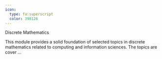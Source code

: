 ```yaml
---
icon:
  type: fa:superscript
  color: 398126
---
```

Discrete Mathematics

This module provides a solid foundation of selected topics in discrete mathematics related to computing and information sciences. The topics are cover ... 
